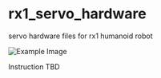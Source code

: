 # rx1_servo_hardware
servo hardware files for rx1 humanoid robot  

![Example Image](https://github.com/Red-Rabbit-Robotics/rx1_servo_hardware/media/gearbox_v4_assembly.PNG)  

Instruction TBD
